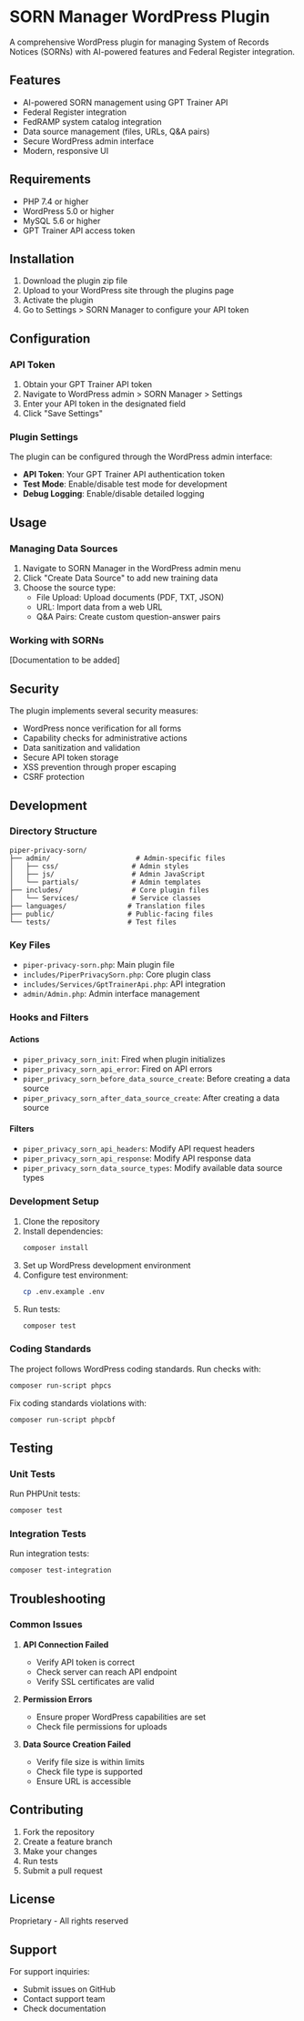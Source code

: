 # SORN Manager WordPress Plugin

A comprehensive WordPress plugin for managing System of Records Notices (SORNs) with AI-powered features and Federal Register integration.

## Features

- AI-powered SORN management using GPT Trainer API
- Federal Register integration
- FedRAMP system catalog integration
- Data source management (files, URLs, Q&A pairs)
- Secure WordPress admin interface
- Modern, responsive UI

## Requirements

- PHP 7.4 or higher
- WordPress 5.0 or higher
- MySQL 5.6 or higher
- GPT Trainer API access token

## Installation

1. Download the plugin zip file
2. Upload to your WordPress site through the plugins page
3. Activate the plugin
4. Go to Settings > SORN Manager to configure your API token

## Configuration

### API Token

1. Obtain your GPT Trainer API token
2. Navigate to WordPress admin > SORN Manager > Settings
3. Enter your API token in the designated field
4. Click "Save Settings"

### Plugin Settings

The plugin can be configured through the WordPress admin interface:

- **API Token**: Your GPT Trainer API authentication token
- **Test Mode**: Enable/disable test mode for development
- **Debug Logging**: Enable/disable detailed logging

## Usage

### Managing Data Sources

1. Navigate to SORN Manager in the WordPress admin menu
2. Click "Create Data Source" to add new training data
3. Choose the source type:
   - File Upload: Upload documents (PDF, TXT, JSON)
   - URL: Import data from a web URL
   - Q&A Pairs: Create custom question-answer pairs

### Working with SORNs

[Documentation to be added]

## Security

The plugin implements several security measures:

- WordPress nonce verification for all forms
- Capability checks for administrative actions
- Data sanitization and validation
- Secure API token storage
- XSS prevention through proper escaping
- CSRF protection

## Development

### Directory Structure

```
piper-privacy-sorn/
├── admin/                     # Admin-specific files
│   ├── css/                  # Admin styles
│   ├── js/                   # Admin JavaScript
│   └── partials/             # Admin templates
├── includes/                 # Core plugin files
│   └── Services/             # Service classes
├── languages/               # Translation files
├── public/                  # Public-facing files
└── tests/                   # Test files
```

### Key Files

- `piper-privacy-sorn.php`: Main plugin file
- `includes/PiperPrivacySorn.php`: Core plugin class
- `includes/Services/GptTrainerApi.php`: API integration
- `admin/Admin.php`: Admin interface management

### Hooks and Filters

#### Actions

- `piper_privacy_sorn_init`: Fired when plugin initializes
- `piper_privacy_sorn_api_error`: Fired on API errors
- `piper_privacy_sorn_before_data_source_create`: Before creating a data source
- `piper_privacy_sorn_after_data_source_create`: After creating a data source

#### Filters

- `piper_privacy_sorn_api_headers`: Modify API request headers
- `piper_privacy_sorn_api_response`: Modify API response data
- `piper_privacy_sorn_data_source_types`: Modify available data source types

### Development Setup

1. Clone the repository
2. Install dependencies:
   ```bash
   composer install
   ```
3. Set up WordPress development environment
4. Configure test environment:
   ```bash
   cp .env.example .env
   ```
5. Run tests:
   ```bash
   composer test
   ```

### Coding Standards

The project follows WordPress coding standards. Run checks with:

```bash
composer run-script phpcs
```

Fix coding standards violations with:

```bash
composer run-script phpcbf
```

## Testing

### Unit Tests

Run PHPUnit tests:

```bash
composer test
```

### Integration Tests

Run integration tests:

```bash
composer test-integration
```

## Troubleshooting

### Common Issues

1. **API Connection Failed**
   - Verify API token is correct
   - Check server can reach API endpoint
   - Verify SSL certificates are valid

2. **Permission Errors**
   - Ensure proper WordPress capabilities are set
   - Check file permissions for uploads

3. **Data Source Creation Failed**
   - Verify file size is within limits
   - Check file type is supported
   - Ensure URL is accessible

## Contributing

1. Fork the repository
2. Create a feature branch
3. Make your changes
4. Run tests
5. Submit a pull request

## License

Proprietary - All rights reserved

## Support

For support inquiries:
- Submit issues on GitHub
- Contact support team
- Check documentation

